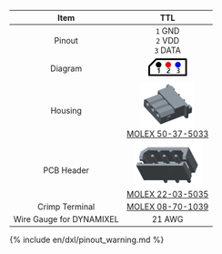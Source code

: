 
|Item|TTL|
|:---:|:---:|
|Pinout|`1` GND<br>`2` VDD<br>`3` DATA|
|Diagram|![](/assets/images/dxl/molex_22035035_diagram.png)|
|Housing|![](/assets/images/dxl/molex_50375033.png)<br />[MOLEX 50-37-5033]|
|PCB Header|![](/assets/images/dxl/molex_22035035.png)<br />[MOLEX 22-03-5035]|
|Crimp Terminal|[MOLEX 08-70-1039]|
|Wire Gauge for DYNAMIXEL|21 AWG|

{% include en/dxl/pinout_warning.md %}

[MOLEX 50-37-5033]: http://www.molex.com/molex/products/datasheet.jsp?part=active/0050375033_CRIMP_HOUSINGS.xml
[MOLEX 22-03-5035]: http://www.molex.com/molex/products/datasheet.jsp?part=active/0022035035_PCB_HEADERS.xml
[MOLEX 08-70-1039]: http://www.molex.com/molex/products/datasheet.jsp?part=active/0008701039_CRIMP_TERMINALS.xml
